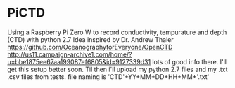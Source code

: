 # PiCTD
Using a Raspberry Pi Zero W to record conductivity, tempurature and depth (CTD) with python 2.7
Idea inspired by Dr. Andrew Thaler https://github.com/OceanographyforEveryone/OpenCTD 
http://us11.campaign-archive1.com/home/?u=bbe1875ee67aa199087ef6805&id=9127339d31 
lots of good info there. I'll get this setup better soon. Til then i'll upload my
python 2.7 files and my .txt .csv files from tests. file naming is 'CTD'+YY+MM+DD+HH+MM+'.txt'
